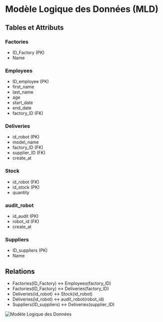 
# Modèle Logique des Données (MLD)

## Tables et Attributs

### Factories
- ID_Factory (PK)
- Name

### Employees
- ID_employee (PK)
- first_name
- last_name
- age
- start_date
- end_date
- factory_ID (FK)

### Deliveries
- id_robot (PK)
- model_name
- factory_ID (FK)
- supplier_ID (FK)
- create_at

### Stock
- id_robot (FK)
- id_stock (PK)
- quantity

### audit_robot
- id_audit (PK)
- robot_id (FK)
- create_at

### Suppliers
- ID_suppliers (PK)
- Name

## Relations

- Factories(ID_Factory) <-> Employees(factory_ID)
- Factories(ID_Factory) <-> Deliveries(factory_ID)
- Deliveries(id_robot) <-> Stock(id_robot)
- Deliveries(id_robot) <-> audit_robot(robot_id)
- Suppliers(ID_suppliers) <-> Deliveries(supplier_ID)

![Modèle Logique des Données](hb_mld.png)
